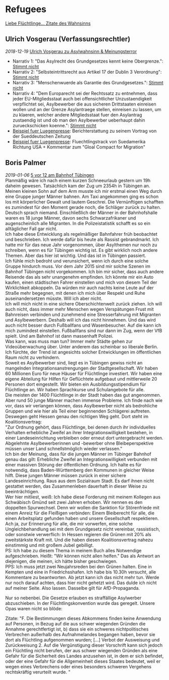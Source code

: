 # Refugees

[Liebe Flüchtlinge... Zitate des Wahnsinns](https://www.youtube.com/watch?v=TBY7UDuYXSk)

## Ulrich Vosgerau (Verfassungsrechtler)
*2018-12-19* [Ulrich Vosgerau zu Asylwahnsinn & Meinungsterror](https://www.youtube.com/watch?v=wklUR7i3beE)
- Narrativ 1: "Das Asylrecht des Grundgesetzes kennt keine Obergrenze.": [Stimmt nicht](https://www.youtube.com/watch?v=wklUR7i3beE&t=7m0s)
- Narrativ 2: "Selbsteintrittsrecht aus Artikel 17 der Dublin 3 Verordnung": [Stimmt nicht](https://www.youtube.com/watch?v=wklUR7i3beE&t=10m56s)
- Narrativ 3: "Menschenwuerde als Garantie des Grundgesetzes.": [Stimmt nicht](https://www.youtube.com/watch?v=wklUR7i3beE&t=13m16s)
- Narrativ 4: "Dem Europarecht sei der Rechtssatz zu entnehmen, dass jeder EU-Mitgliedsstaat auch bei offensichtlicher Unzustaendigkeit verpflichtet sei, Asylbewerber die aus sicheren Drittstaaten einreisen wollen und an der Grenze Asylantraege stellen, einreisen zu lassen, um zu klaeren, welcher andere Mitgliedsstaat fuer den Asylantrag zustaendig ist und ob man den Asylbewerber ueberhaupt dahin zurueckschicken koenne.": [Stimmt nicht](https://www.youtube.com/watch?v=wklUR7i3beE&t=14m55s)
- [Beispiel fuer Luegenpresse](https://www.youtube.com/watch?v=wklUR7i3beE&t=24m13s): Berichterstattung zu seinem Vortrag von der Sueddeutschen Zeitung
- [Beispiel fuer Luegenpresse](https://www.youtube.com/watch?v=wklUR7i3beE&t=34m37s): Fluechtlingstrack von Suedamerika Richtung USA + Kommentar zum "Gloal Compact for Migration"

## Boris Palmer
*2019-01-06* [5 vor 12 am Bahnhof Tübingen](https://www.facebook.com/ob.boris.palmer/posts/2219720118067508)  
Planmäßig wäre ich nach einem kurzen Schneeurlaub gestern um 19h daheim gewesen. Tatsächlich kam der Zug um 2354h in Tübingen an. Meinen kleinen Sohn auf dem Arm musste ich mir erstmal einen Weg durch eine Gruppe junger Männer bahnen. Am Taxi angekommen ging es schon los mit körperlicher Gewalt und lautem Geschrei. Die Vernünftigen schafften es zumindest für den Moment gerade noch, die Schläger zurück zu halten. Deutsch sprach niemand. Einschließlich der Männer in der Bahnhofshalle waren es 18 junge Männer, davon sechs Schwarzafrikaner und augenscheinlich alle Migranten. In die Polizeistatistik schafft es so ein alltäglicher Fall gar nicht.  
Ich habe diese Entwicklung als regelmäßiger Bahnfahrer früh beobachtet und beschrieben. Ich werde dafür bis heute als Rassist gebrandmarkt. Ich hatte mir für das neue Jahr vorgenommen, über Asylthemen nur noch zu schreiben, wenn es für Tübingen wichtig ist. Es gibt wirklich noch andere Themen. Aber das hier ist wichtig. Und das ist in Tübingen passiert.  
Ich fühle mich bedroht und verunsichert, wenn ich durch eine solche Gruppe hindurch muss. Vor dem Jahr 2015 sind mir solche Szenen im Bahnhof Tübingen nicht vorgekommen. Ich bin mir sicher, dass auch andere Reisende das als sehr unangenehm empfinden. Ich könnte mir ein Auto kaufen, einen städtischen Fahrer einstellen und mich von diesem Teil der Wirklichkeit abkoppeln. Da würden mir auch nachts keine Leute auf der Straße mehr begegnen, mit denen ich mich über Respekt und Ruhe auseinandersetzen müsste. Will ich aber nicht.  
Ich will mich nicht in eine sichere Oberschichtenwelt zurück ziehen. Ich will auch nicht, dass immer mehr Menschen wegen Verspätungen Frust mit Bahnreisen verbinden und zunehmend eine Stresserfahrung mit Migranten und Asylbewerbern. Deshalb will ich das nicht hinnehmen. Und das wird auch nicht besser durch Fußballfans und Wasenbesucher. Auf die kann ich mich zumindest einstellen. Fußballfans sind nur dann im Zug, wenn der VfB spielt. Und am Bahnhof ist dann massenhaft Polizei.  
Was kann, was muss man tun? Immer mehr Städte gehen zur Videoüberwachung über. Unter anderem das scheinbar so liberale Berlin. Ich fürchte, der Trend ist angesichts solcher Entwicklungen im öffentlichen Raum nicht zu verhindern.  
Soweit es Asylbewerber sind, liegt es in Tübingen gewiss nicht an mangelnden Integrationsanstrengungen der Stadtgesellschaft. Wir haben 60 Millionen Euro für neue Häuser für Flüchtlinge investiert. Wir haben eine eigene Abteilung für Hilfen für Geflüchtete aufgebaut und mittlerweile 20 Personen dort eingestellt. Wir bieten ein Ausbildungsstipendium für Flüchtlinge an. Wir haben Sprachkurse und Schulangebote für alle.  
Die meisten der 1400 Flüchtlinge in der Stadt haben das gut angenommen. Aber rund 50 junge Männer machen immense Probleme. Ich finde nach wie vor, dass wir verlangen können, dass Asylbewerber nicht als bedrohliche Gruppen und wie hier als Teil einer beginnenden Schlägerei auftreten.  
Deswegen geht Hessen genau den richtigen Weg geht. Dort steht im Koalitionsvertrag:  
"Zur Ordnung gehört, dass Flüchtlinge, bei denen durch ihr individuelles Verhalten erhebliche Zweifel an ihrer Integrationswilligkeit bestehen, in einer Landeseinrichtung verbleiben oder erneut dort untergebracht werden. Abgelehnte Asylbewerberinnen und -bewerber ohne Bleibeperspektive müssen unser Land schnellstmöglich wieder verlassen."  
Ich bin der Meinung, dass für die jungen Männer im Tübinger Bahnhof genau das gilt: Erhebliche Zweifel an Integrationswilligkeit verbunden mit einer massiven Störung der öffentlichen Ordnung. Ich halte es für notwendig, dass Baden-Württemberg den Kommunen in gleicher Weise hilft. Diese jungen Männer müssen zurück in einer sichere Landeseinrichtung. Raus aus dem Sozialraum Stadt. Es darf ihnen nicht gestattet werden, das Zusammenleben dauerhaft in dieser Weise zu beeinträchtigen.  
Wer hier mitliest, weiß: Ich habe diese Forderung mit meinem Kollegen aus Schwäbisch Gmünd seit zwei Jahren erhoben. Wir nennen es den doppelten Spurwechsel. Denn wir wollen die Sanktion für Störenfriede mit einem Anreiz für die Fleißigen verbinden: Einem Bleiberecht für alle, die einen Arbeitsplatz gefunden haben und unsere Gesellschaft respektieren.  
Ach ja, zur Erinnerung für alle, die mir vorwerfen, eine solche Ungleichbehandlung sei mit dem Grundgesetz nicht vereinbar, rassistisch, oder sonstwie verwerflich: In Hessen regieren die Grünen mit 20% als zweitstärkste Kraft mit. Und die haben diesen Koalitionsvertrag nahezu einstimmig und mit großem Jubel gebilligt.  
PS: Ich habe zu diesem Thema in meinem Buch alles Notwendige aufgeschrieben. Heißt: "Wir können nicht allen helfen." Das als Antwort an diejenigen, die meinen, ich hätte bisher geschwiegen.  
PPS: Ich muss jetzt zwei Neujahrsreden bei den Grünen halten. Eine in Kempten und eine in Friedrichsshafen. Ich habe bis 10.30h versucht, alle Kommentare zu beantworten. Ab jetzt kann ich das nicht mehr tun. Werde nur noch darauf achten, dass hier nicht gehetzt wird. Das dulde ich nicht auf meiner Seite. Also lassen. Dasselbe gilt für AfD-Propaganda.  


Nur so nebenbei. Die Gesetze erlauben es straffällige Asylwerber abzuschieben. In der Flüchtlingskonvention wurde das geregelt. Unsere Opas waren nicht so blöde:

Zitate:
"F. Die Bestimmungen dieses Abkommens finden keine Anwendung auf Personen, in Bezug auf die aus schwer wiegenden Gründen die Annahme gerechtfertigt ist,
b) dass sie ein schweres nichtpolitisches Verbrechen außerhalb des Aufnahmelandes begangen haben, bevor sie dort als Flüchtling aufgenommen wurden;
[...]
Verbot der Ausweisung und Zurückweisung
2. Auf die Vergünstigung dieser Vorschrift kann sich jedoch ein Flüchtling nicht berufen, der aus schwer wiegenden Gründen als eine Gefahr für die Sicherheit des Landes anzusehen ist, in dem er sich befindet, oder
der eine Gefahr für die Allgemeinheit dieses Staates bedeutet, weil er wegen eines Verbrechens oder eines besonders schweren Vergehens rechtskräftig verurteilt wurde. " 
